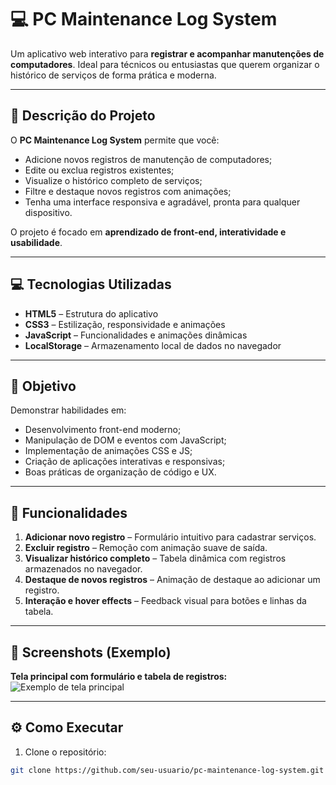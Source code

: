 # 💻 PC Maintenance Log System

Um aplicativo web interativo para **registrar e acompanhar manutenções de computadores**. Ideal para técnicos ou entusiastas que querem organizar o histórico de serviços de forma prática e moderna.

---

## 📝 Descrição do Projeto

O **PC Maintenance Log System** permite que você:

- Adicione novos registros de manutenção de computadores;  
- Edite ou exclua registros existentes;  
- Visualize o histórico completo de serviços;  
- Filtre e destaque novos registros com animações;  
- Tenha uma interface responsiva e agradável, pronta para qualquer dispositivo.

O projeto é focado em **aprendizado de front-end, interatividade e usabilidade**.

---

## 💻 Tecnologias Utilizadas

- **HTML5** – Estrutura do aplicativo  
- **CSS3** – Estilização, responsividade e animações  
- **JavaScript** – Funcionalidades e animações dinâmicas  
- **LocalStorage** – Armazenamento local de dados no navegador  

---

## 🎯 Objetivo

Demonstrar habilidades em:

- Desenvolvimento front-end moderno;  
- Manipulação de DOM e eventos com JavaScript;  
- Implementação de animações CSS e JS;  
- Criação de aplicações interativas e responsivas;  
- Boas práticas de organização de código e UX.

---

## 🚀 Funcionalidades

1. **Adicionar novo registro** – Formulário intuitivo para cadastrar serviços.  
2. **Excluir registro** – Remoção com animação suave de saída.  
3. **Visualizar histórico completo** – Tabela dinâmica com registros armazenados no navegador.  
4. **Destaque de novos registros** – Animação de destaque ao adicionar um registro.  
5. **Interação e hover effects** – Feedback visual para botões e linhas da tabela.  

---

## 📸 Screenshots (Exemplo)

**Tela principal com formulário e tabela de registros:**  
![Exemplo de tela principal](https://via.placeholder.com/600x400.png?text=Exemplo+de+Tela+Principal)

---

## ⚙️ Como Executar

1. Clone o repositório:  
```bash
git clone https://github.com/seu-usuario/pc-maintenance-log-system.git
